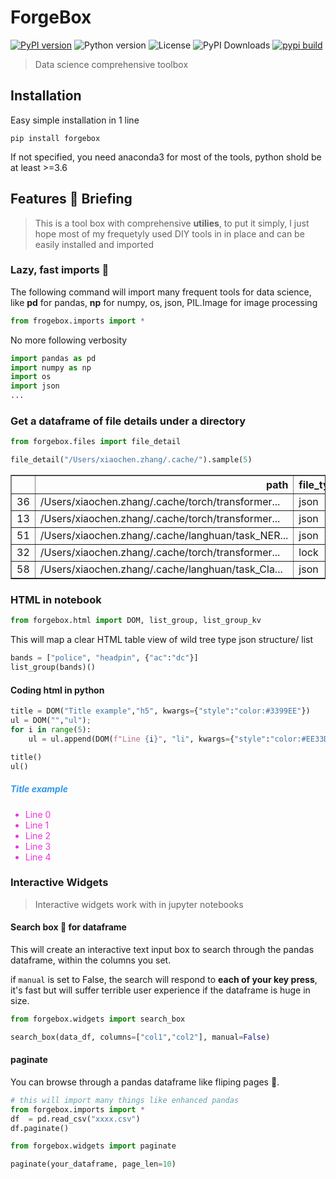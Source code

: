 # ForgeBox

[![PyPI version](https://img.shields.io/pypi/v/forgebox)](https://pypi.org/project/forgebox/)
![Python version](https://img.shields.io/pypi/pyversions/forgebox)
![License](https://img.shields.io/github/license/raynardj/forgebox)
![PyPI Downloads](https://img.shields.io/pypi/dm/forgebox)
[![pypi build](https://github.com/raynardj/forgebox/actions/workflows/publish.yml/badge.svg)](https://github.com/raynardj/forgebox/actions/workflows/publish.yml)

> Data science comprehensive toolbox

## Installation

Easy simple installation in 1 line
```shell
pip install forgebox
```

If not specified, you need anaconda3 for most of the tools, python shold be at least >=3.6

## Features 🚀 Briefing

> This is a tool box with comprehensive **utilies**, to put it simply, I just hope most of my frequetyly used DIY tools in in place and can be easily installed and imported

### Lazy, fast imports 🤯

The following command will import many frequent tools for data science, like **pd** for pandas, **np** for numpy, os, json, PIL.Image for image processing

```python
from frogebox.imports import *
```

No more following verbosity
```python
import pandas as pd
import numpy as np
import os
import json
...
```
### Get a dataframe of file details under a  directory

```python
from forgebox.files import file_detail
```

```python
file_detail("/Users/xiaochen.zhang/.cache/").sample(5)
```

<div>
<table border="1" class="dataframe">
  <thead>
    <tr style="text-align: right;">
      <th></th>
      <th>path</th>
      <th>file_type</th>
      <th>parent</th>
      <th>depth</th>
    </tr>
  </thead>
  <tbody>
    <tr>
      <td>36</td>
      <td>/Users/xiaochen.zhang/.cache/torch/transformer...</td>
      <td>json</td>
      <td>transformers</td>
      <td>7</td>
    </tr>
    <tr>
      <td>13</td>
      <td>/Users/xiaochen.zhang/.cache/torch/transformer...</td>
      <td>json</td>
      <td>transformers</td>
      <td>7</td>
    </tr>
    <tr>
      <td>51</td>
      <td>/Users/xiaochen.zhang/.cache/langhuan/task_NER...</td>
      <td>json</td>
      <td>task_NER_210121_140513</td>
      <td>7</td>
    </tr>
    <tr>
      <td>32</td>
      <td>/Users/xiaochen.zhang/.cache/torch/transformer...</td>
      <td>lock</td>
      <td>transformers</td>
      <td>7</td>
    </tr>
    <tr>
      <td>58</td>
      <td>/Users/xiaochen.zhang/.cache/langhuan/task_Cla...</td>
      <td>json</td>
      <td>task_Classify_210128_164710</td>
      <td>7</td>
    </tr>
  </tbody>
</table>
</div>


### HTML in notebook

```python
from forgebox.html import DOM, list_group, list_group_kv
```

This will map a clear HTML table view of wild tree type json structure/ list

```python
bands = ["police", "headpin", {"ac":"dc"}]
list_group(bands)()
```

#### Coding html in python

```python
title = DOM("Title example","h5", kwargs={"style":"color:#3399EE"})
ul = DOM("","ul");
for i in range(5):
    ul = ul.append(DOM(f"Line {i}", "li", kwargs={"style":"color:#EE33DD"}))

title()
ul()
```


<h5 style="color:#3399EE">Title example</h5>



<ul><li style="color:#EE33DD">Line 0</li><li style="color:#EE33DD">Line 1</li><li style="color:#EE33DD">Line 2</li><li style="color:#EE33DD">Line 3</li><li style="color:#EE33DD">Line 4</li></ul>


### Interactive Widgets
> Interactive widgets work with in jupyter notebooks

#### Search box 🔎 for dataframe
This will create an interactive text input box to search through the pandas dataframe, within the columns you set.

if ```manual``` is set to False, the search will respond to **each of your key press**, it's fast but will suffer terrible user experience if the dataframe is huge in size.

```python
from forgebox.widgets import search_box

search_box(data_df, columns=["col1","col2"], manual=False)
```

#### paginate
You can browse through a pandas dataframe like fliping pages 📄.

```python
# this will import many things like enhanced pandas
from forgebox.imports import *
df  = pd.read_csv("xxxx.csv")
df.paginate()
```

```python
from forgebox.widgets import paginate

paginate(your_dataframe, page_len=10)
```

